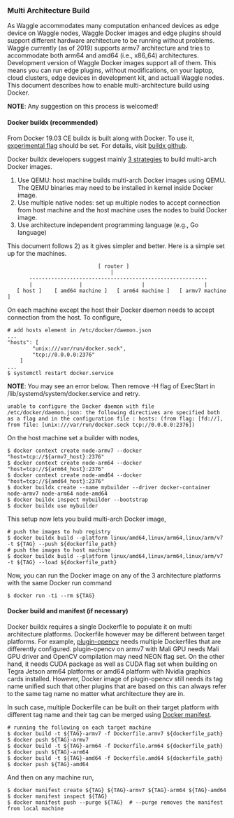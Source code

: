 ### Multi Architecture Build

As Waggle accommodates many computation enhanced devices as edge device on Waggle nodes, Waggle Docker images and edge plugins should support different hardware architecture to be running without problems. Waggle currently (as of 2019) supports armv7 architecture and tries to accommodate both arm64 and amd64 (i.e., x86_64) architectures. Development version of Waggle Docker images support all of them. This means you can run edge plugins, without modifications, on your laptop, cloud clusters, edge devices in development kit, and actuall Waggle nodes. This document describes how to enable multi-architecture build using Docker.

__NOTE__: Any suggestion on this process is welcomed!

#### Docker buildx (recommended)

From Docker 19.03 CE buildx is built along with Docker. To use it, [experimental flag](https://docs.docker.com/engine/reference/commandline/cli/#experimental-features) should be set. For details, visit [buildx github](https://github.com/docker/buildx).

Docker buildx developers suggest mainly [3 strategies](https://github.com/docker/buildx#building-multi-platform-images) to build multi-arch Docker images.

1) Use QEMU: host machine builds multi-arch Docker images using QEMU. The QEMU binaries may need to be installed in kernel inside Docker image.
2) Use multiple native nodes: set up multiple nodes to accept connection from host machine and the host machine uses the nodes to build Docker image.
3) Use architecture independent programming language (e.g., Go language)

This document follows 2) as it gives simpler and better. Here is a simple set up for the machines.

```
                             [ router ]
                                 |
       --------------------------------------------------------- 
       |               |                   |                   |
   [ host ]    [ amd64 machine ]   [ arm64 machine ]   [ armv7 machine ]
```

On each machine except the host their Docker daemon needs to accept connection from the host. To configure,

```
# add hosts element in /etc/docker/daemon.json
...
"hosts": [
        "unix:///var/run/docker.sock",
        "tcp://0.0.0.0:2376"
    ]
...
$ systemctl restart docker.service
```

__NOTE__: You may see an error below. Then remove -H flag of ExecStart in /lib/systemd/system/docker.service and retry.
```
unable to configure the Docker daemon with file /etc/docker/daemon.json: the following directives are specified both as a flag and in the configuration file : hosts: (from flag: [fd://], from file: [unix:///var/run/docker.sock tcp://0.0.0.0:2376])
```
On the host machine set a builder with nodes,
```
$ docker context create node-armv7 --docker "host=tcp://${armv7_host}:2376"
$ docker context create node-arm64 --docker "host=tcp://${arm64_host}:2376"
$ docker context create node-amd64 --docker "host=tcp://${amd64_host}:2376"
$ docker buildx create --name mybuilder --driver docker-container node-armv7 node-arm64 node-amd64
$ docker buildx inspect mybuilder --bootstrap
$ docker buildx use mybuilder
```

This setup now lets you build multi-arch Docker image,
```
# push the images to hub registry
$ docker buildx build --platform linux/amd64,linux/arm64,linux/arm/v7 -t ${TAG} --push ${dockerfile_path}
# push the images to host machine 
$ docker buildx build --platform linux/amd64,linux/arm64,linux/arm/v7 -t ${TAG} --load ${dockerfile_path}
```

Now, you can run the Docker image on any of the 3 architecture platforms with the same Docker run command
```
$ docker run -ti --rm ${TAG}
```

#### Docker build and manifest (if necessary)

Docker buildx requires a single Dockerfile to populate it on multi architecture platforms. Dockerfile however may be different between target platforms. For example, [plugin-opencv](../plugin-opencv) needs multiple Dockerfiles that are differently configured. plugin-opencv on armv7 with Mali GPU needs Mali GPU driver and OpenCV compilation may need NEON flag set. On the other hand, it needs CUDA package as well as CUDA flag set when building on Tegra Jetson arm64 platforms or amd64 platform with Nvidia graphics cards installed. However, Docker image of plugin-opencv still needs its tag name unified such that other plugins that are based on this can always refer to the same tag name no matter what architecture they are in.

In such case, multiple Dockerfile can be built on their target platform with different tag name and their tag can be merged using [Docker manifest](https://docs.docker.com/engine/reference/commandline/manifest/).
```
# running the following on each target machine
$ docker build -t ${TAG}-armv7 -f Dockerfile.armv7 ${dockerfile_path}
$ docker push ${TAG}-armv7
$ docker build -t ${TAG}-arm64 -f Dockerfile.arm64 ${dockerfile_path}
$ docker push ${TAG}-arm64
$ docker build -t ${TAG}-amd64 -f Dockerfile.amd64 ${dockerfile_path}
$ docker push ${TAG}-amd64
```

And then on any machine run,
```
$ docker manifest create ${TAG} ${TAG}-armv7 ${TAG}-arm64 ${TAG}-amd64
$ docker manifest inspect ${TAG}
$ docker manifest push --purge ${TAG}  # --purge removes the manifest from local machine
```

